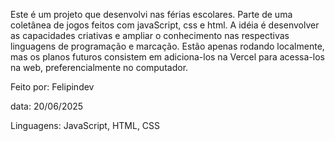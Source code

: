 Este é um projeto que desenvolvi nas férias escolares. 
Parte de uma coletânea de jogos feitos com javaScript, css e html.
A idéia é desenvolver as capacidades criativas e ampliar o conhecimento nas respectivas linguagens de programação e marcação.
Estão apenas rodando localmente, mas os planos futuros consistem em adiciona-los na Vercel para acessa-los na web, preferencialmente no computador.

Feito por: Felipindev

data: 20/06/2025

Linguagens: JavaScript, HTML, CSS
